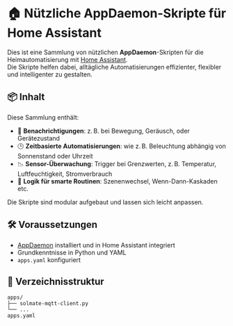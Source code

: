 # 🏠 Nützliche AppDaemon-Skripte für Home Assistant

Dies ist eine Sammlung von nützlichen **AppDaemon**-Skripten für die Heimautomatisierung mit [Home Assistant](https://www.home-assistant.io/).  
Die Skripte helfen dabei, alltägliche Automatisierungen effizienter, flexibler und intelligenter zu gestalten.

## 📦 Inhalt

Diese Sammlung enthält:

- 🔔 **Benachrichtigungen**: z. B. bei Bewegung, Geräusch, oder Gerätezustand  
- 🕒 **Zeitbasierte Automatisierungen**: wie z. B. Beleuchtung abhängig von Sonnenstand oder Uhrzeit  
- 📉 **Sensor-Überwachung**: Trigger bei Grenzwerten, z. B. Temperatur, Luftfeuchtigkeit, Stromverbrauch  
- 🔄 **Logik für smarte Routinen**: Szenenwechsel, Wenn-Dann-Kaskaden etc.

Die Skripte sind modular aufgebaut und lassen sich leicht anpassen.

## 🛠️ Voraussetzungen

- [AppDaemon](https://appdaemon.readthedocs.io/en/latest/) installiert und in Home Assistant integriert
- Grundkenntnisse in Python und YAML
- `apps.yaml` konfiguriert

## 📁 Verzeichnisstruktur

```plaintext
apps/
├── solmate-mqtt-client.py
└── ...
apps.yaml
